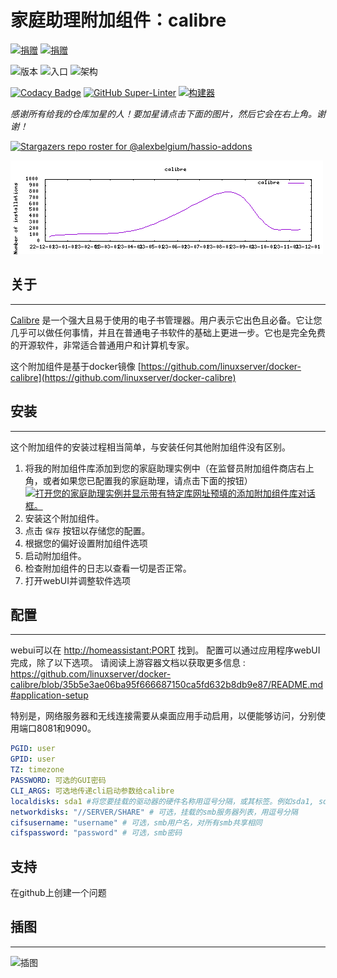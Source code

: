 # 家庭助理附加组件：calibre

[![捐赠][donation-badge]](https://www.buymeacoffee.com/alexbelgium)
[![捐赠][paypal-badge]](https://www.paypal.com/donate/?hosted_button_id=DZFULJZTP3UQA)

![版本](https://img.shields.io/badge/dynamic/json?label=Version&query=%24.version&url=https%3A%2F%2Fraw.githubusercontent.com%2Falexbelgium%2Fhassio-addons%2Fmaster%2Fcalibre%2Fconfig.json)
![入口](https://img.shields.io/badge/dynamic/json?label=Ingress&query=%24.ingress&url=https%3A%2F%2Fraw.githubusercontent.com%2Falexbelgium%2Fhassio-addons%2Fmaster%2Fcalibre%2Fconfig.json)
![架构](https://img.shields.io/badge/dynamic/json?color=success&label=Arch&query=%24.arch&url=https%3A%2F%2Fraw.githubusercontent.com%2Falexbelgium%2Fhassio-addons%2Fmaster%2Fcalibre%2Fconfig.json)

[![Codacy Badge](https://app.codacy.com/project/badge/Grade/9c6cf10bdbba45ecb202d7f579b5be0e)](https://www.codacy.com/gh/alexbelgium/hassio-addons/dashboard?utm_source=github.com&utm_medium=referral&utm_content=alexbelgium/hassio-addons&utm_campaign=Badge_Grade)
[![GitHub Super-Linter](https://img.shields.io/github/actions/workflow/status/alexbelgium/hassio-addons/weekly-supelinter.yaml?label=Lint%20code%20base)](https://github.com/alexbelgium/hassio-addons/actions/workflows/weekly-supelinter.yaml)
[![构建器](https://img.shields.io/github/actions/workflow/status/alexbelgium/hassio-addons/onpush_builder.yaml?label=Builder)](https://github.com/alexbelgium/hassio-addons/actions/workflows/onpush_builder.yaml)

[donation-badge]: https://img.shields.io/badge/Buy%20me%20a%20coffee%20(no%20paypal)-%23d32f2f?logo=buy-me-a-coffee&style=flat&logoColor=white
[paypal-badge]: https://img.shields.io/badge/Buy%20me%20a%20coffee%20with%20Paypal-0070BA?logo=paypal&style=flat&logoColor=white

_感谢所有给我的仓库加星的人！要加星请点击下面的图片，然后它会在右上角。谢谢！_

[![Stargazers repo roster for @alexbelgium/hassio-addons](https://raw.githubusercontent.com/alexbelgium/hassio-addons/master/.github/stars2.svg)](https://github.com/alexbelgium/hassio-addons/stargazers)

![下载演变](https://raw.githubusercontent.com/alexbelgium/hassio-addons/master/calibre/stats.png)

## 关于

---

[Calibre](https://calibre-ebook.com/) 是一个强大且易于使用的电子书管理器。用户表示它出色且必备。它让您几乎可以做任何事情，并且在普通电子书软件的基础上更进一步。它也是完全免费的开源软件，非常适合普通用户和计算机专家。

这个附加组件是基于docker镜像 [https://github.com/linuxserver/docker-calibre](https://github.com/linuxserver/docker-calibre)

## 安装

---

这个附加组件的安装过程相当简单，与安装任何其他附加组件没有区别。

1. 将我的附加组件库添加到您的家庭助理实例中（在监督员附加组件商店右上角，或者如果您已配置我的家庭助理，请点击下面的按钮）
   [![打开您的家庭助理实例并显示带有特定库网址预填的添加附加组件库对话框。](https://my.home-assistant.io/badges/supervisor_add_addon_repository.svg)](https://my.home-assistant.io/redirect/supervisor_add_addon_repository/?repository_url=https%3A%2F%2Fgithub.com%2Falexbelgium%2Fhassio-addons)
2. 安装这个附加组件。
3. 点击 `保存` 按钮以存储您的配置。
4. 根据您的偏好设置附加组件选项
5. 启动附加组件。
6. 检查附加组件的日志以查看一切是否正常。
7. 打开webUI并调整软件选项

## 配置

---

webui可以在 <http://homeassistant:PORT> 找到。
配置可以通过应用程序webUI完成，除了以下选项。
请阅读上游容器文档以获取更多信息 : https://github.com/linuxserver/docker-calibre/blob/35b5e3ae06ba95f666687150ca5fd632b8db9e87/README.md#application-setup

特别是，网络服务器和无线连接需要从桌面应用手动启用，以便能够访问，分别使用端口8081和9090。

```yaml
PGID: user
GPID: user
TZ: timezone
PASSWORD: 可选的GUI密码
CLI_ARGS: 可选地传递cli启动参数给calibre
localdisks: sda1 #将您要挂载的驱动器的硬件名称用逗号分隔，或其标签。例如sda1, sdb1, MYNAS...
networkdisks: "//SERVER/SHARE" # 可选，挂载的smb服务器列表，用逗号分隔
cifsusername: "username" # 可选，smb用户名，对所有smb共享相同
cifspassword: "password" # 可选，smb密码
```

## 支持

在github上创建一个问题

## 插图

---

![插图](https://calibre.com/img/slider/artistdetails.png)

[repository]: https://github.com/alexbelgium/hassio-addons